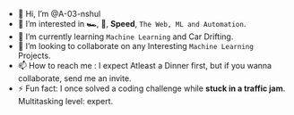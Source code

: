 - 👋 Hi, I’m @A-03-nshul
- 👀 I’m interested in **🏎️**, 🛫, **Speed**, ```The Web, ML and Automation```.
- 🌱 I’m currently learning ```Machine Learning``` and Car Drifting.
- 💞️ I’m looking to collaborate on any Interesting ```Machine Learning``` Projects.
- 📫 How to reach me : I expect Atleast a Dinner first, but if you wanna collaborate, send me an invite.
- ⚡ Fun fact: I once solved a coding challenge while **stuck in a traffic jam**. Multitasking level: expert.

<!---
A-03-nshul/A-03-nshul is a ✨ special ✨ repository because its `README.md` (this file) appears on your GitHub profile.
You can click the Preview link to take a look at your changes.
--->
